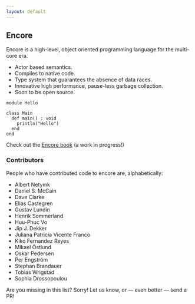 ```yaml
---
layout: default
---
```

## Encore

Encore is a high-level, object oriented programming language for the multi-core era.

 - Actor based semantics.
 - Compiles to native code.
 - Type system that guarantees the absence of data races.
 - Innovative high performance, pause-less garbage collection.
 - Soon to be open source.
 
```
module Hello

class Main
  def main() : void
    println("Hello")
  end
end
```

Check out the [Encore book](https://www.gitbook.com/book/stw/the-encore-programming-language/details) (a work in progress!)

### Contributors

People who have contributed code to encore are, alphabetically:

 - Albert Netymk
 - Daniel S. McCain
 - Dave Clarke
 - Elias Castegren
 - Gustav Lundin
 - Henrik Sommerland
 - Huu-Phuc Vo
 - Jip J. Dekker
 - Juliana Patricia Vicente Franco
 - Kiko Fernandez Reyes
 - Mikael Östlund
 - Oskar Pedersen
 - Per Engström
 - Stephan Brandauer
 - Tobias Wrigstad
 - Sophia Drossopoulou

Are you missing in this list? Sorry! Let us know, or &mdash; even better &mdash; send a PR!



